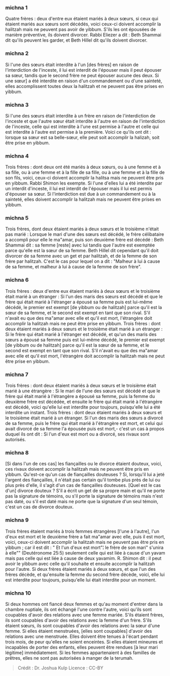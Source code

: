 
### michna 1
Quatre frères : deux d'entre eux étaient mariés à deux sœurs, si ceux qui étaient mariés aux sœurs sont décédés, voici ceux-ci doivent accomplir la halitzah mais ne peuvent pas avoir de yibbum. S'ils les ont épousées de manière préventive, ils doivent divorcer. Rabbi Eliezer a dit : Beth Shammai dit qu'ils peuvent les garder, et Beth Hillel dit qu'ils doivent divorcer.

### michna 2
Si l'une des sœurs était interdite à l'un [des frères] en raison de l'interdiction de l'inceste, il lui est interdit de l'épouser mais il peut épouser sa sœur, tandis que le second frère ne peut épouser aucune des deux. Si une sœur] a été interdite en raison d'un commandement ou d'une sainteté, elles accomplissent toutes deux la halitzah et ne peuvent pas être prises en yibbum.

### michna 3
Si l'une des sœurs était interdite à un frère en raison de l'interdiction de l'inceste et que l'autre sœur était interdite à l'autre en raison de l'interdiction de l'inceste, celle qui est interdite à l'une est permise à l'autre et celle qui est interdite à l'autre est permise à la première. Voici ce qu'ils ont dit : lorsque sa sœur est sa belle-sœur, elle peut soit accomplir la halizah, soit être prise en yibbum.

### michna 4
Trois frères : dont deux ont été mariés à deux sœurs, ou à une femme et à sa fille, ou à une femme et à la fille de sa fille, ou à une femme et à la fille de son fils, voici, ceux-ci doivent accomplir la halitsa mais ne peuvent être pris en yibbum. Rabbi Shimon les exempte. Si l'une d'elles lui a été interdite par un interdit d'inceste, il lui est interdit de l'épouser mais il lui est permis d'épouser sa sœur. Si l'interdiction est due à un commandement ou à la sainteté, elles doivent accomplir la halitzah mais ne peuvent être prises en yibbum.

### michna 5
Trois frères, dont deux étaient mariés à deux sœurs et le troisième n'était pas marié : Lorsque le mari d'une des sœurs est décédé, le frère célibataire a accompli pour elle le ma"amar, puis son deuxième frère est décédé : Beth Shammai dit : sa femme [reste] avec lui tandis que l'autre est exemptée parce qu'elle est la sœur de sa femme. Beth Hillel dit cependant qu'il doit divorcer de sa femme avec un get et par halitzah, et de la femme de son frère par halitzah. C'est le cas pour lequel on a dit : "Malheur à lui à cause de sa femme, et malheur à lui à cause de la femme de son frère".

### michna 6
Trois frères : deux d'entre eux étaient mariés à deux sœurs et le troisième était marié à un étranger : Si l'un des maris des sœurs est décédé et que le frère qui était marié à l'étranger a épousé sa femme puis est lui-même décédé, le premier est exempt [de yibbum ou de halitzah] parce qu'il est la sœur de sa femme, et le second est exempt en tant que son rival. S'il n'avait eu que des ma"amar avec elle et qu'il est mort, l'étrangère doit accomplir la halitzah mais ne peut être prise en yibbum. Trois frères : dont deux étaient mariés à deux sœurs et le troisième était marié à un étranger : Si le frère qui était marié à l'étranger est décédé, et qu'un des maris des sœurs a épousé sa femme puis est lui-même décédé, le premier est exempt [de yibbum ou de halitzah] parce qu'il est la sœur de sa femme, et le second est exempt en tant que son rival. S'il n'avait eu que des ma"amar avec elle et qu'il est mort, l'étrangère doit accomplir la halitzah mais ne peut être prise en yibbum.

### michna 7
Trois frères : dont deux étaient mariés à deux sœurs et le troisième était marié à une étrangère : Si le mari de l'une des sœurs est décédé et que le frère qui était marié à l'étrangère a épousé sa femme, puis la femme du deuxième frère est décédée, et ensuite le frère qui était marié à l'étrangère est décédé, voici qu'elle lui est interdite pour toujours, puisqu'elle lui a été interdite un instant. Trois frères : dont deux étaient mariés à deux sœurs et le troisième était marié à un étranger.  Si l'un des maris des sœurs a divorcé de sa femme, puis le frère qui était marié à l'étrangère est mort, et celui qui avait divorcé de sa femme l'a épousée puis est mort,- c'est un cas à propos duquel ils ont dit :  Si l'un d'eux est mort ou a divorcé, ses rivaux sont autorisés.

### michna 8
[Si dans l'un de ces cas] les fiançailles ou le divorce étaient douteux, voici, ces rivaux doivent accomplir la halitzah mais ne peuvent être pris en yibbum. Qu'est-ce qu'un cas de fiançailles douteuses ? Si, lorsqu'il lui a jeté l'argent des fiançailles, il n'était pas certain qu'il tombe plus près de lui ou plus près d'elle, il s'agit d'un cas de fiançailles douteuses. [Quel est le cas d'un] divorce douteux ? S'il a écrit un get de sa propre main et qu'il ne porte pas la signature de témoins, ou s'il porte la signature de témoins mais n'est pas daté, ou s'il est daté mais ne porte que la signature d'un seul témoin, c'est un cas de divorce douteux.

### michna 9
Trois frères étaient mariés à trois femmes étrangères [l'une à l'autre], l'un d'eux est mort et le deuxième frère a fait ma"amar avec elle, puis il est mort, voici, ceux-ci doivent accomplir la halitzah mais ne peuvent pas être pris en yibbum ; car il est dit : " Et l'un d'eux est mort"¦ le frère de son mari" s'unira à elle"" (Deutéronome 25:5) seulement celle qui est liée à cause d'un yavam mais pas celle qui est liée à cause de deux yavamim. R. Shimon dit : il peut avoir le yibbum avec celle qu'il souhaite et ensuite accomplir la halitzah pour l'autre. Si deux frères étaient mariés à deux sœurs, et que l'un des frères décède, et qu'ensuite la femme du second frère décède, voici, elle lui est interdite pour toujours, puisqu'elle lui était interdite pour un moment.

### michna 10
Si deux hommes ont fiancé deux femmes et qu'au moment d'entrer dans la chambre nuptiale, ils ont échangé l'une contre l'autre, voici qu'ils sont coupables d'avoir des relations avec une femme mariée. S'ils étaient frères, ils sont coupables d'avoir des relations avec la femme d'un frère. S'ils étaient sœurs, ils sont coupables d'avoir des relations avec la sœur d'une femme. Si elles étaient menstruées, [elles sont coupables] d'avoir des relations avec une menstruée. Elles doivent être tenues à l'écart pendant trois mois, de peur qu'elles ne soient enceintes. Si elles étaient mineures et incapables de porter des enfants, elles peuvent être rendues [à leur mari légitime] immédiatement. Si les femmes appartenaient à des familles de prêtres, elles ne sont pas autorisées à manger de la terumah.

>Crédit : Dr. Joshua Kulp
>Licence : CC-BY